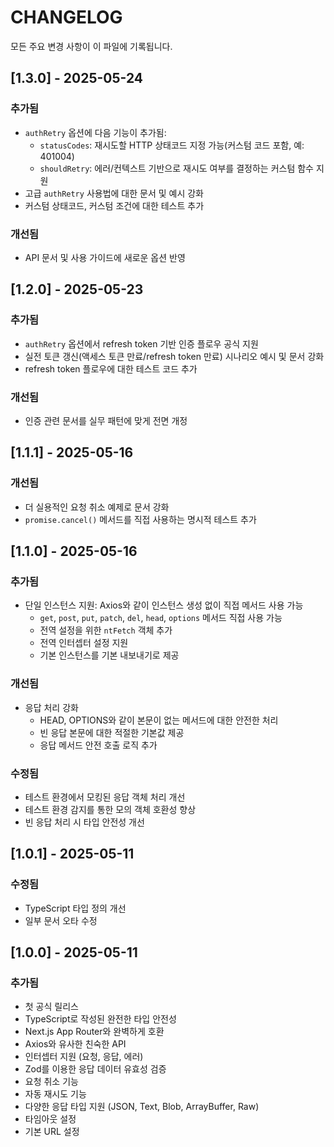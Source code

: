 # CHANGELOG

모든 주요 변경 사항이 이 파일에 기록됩니다.

## [1.3.0] - 2025-05-24

### 추가됨

- `authRetry` 옵션에 다음 기능이 추가됨:
  - `statusCodes`: 재시도할 HTTP 상태코드 지정 가능(커스텀 코드 포함, 예: 401004)
  - `shouldRetry`: 에러/컨텍스트 기반으로 재시도 여부를 결정하는 커스텀 함수 지원
- 고급 `authRetry` 사용법에 대한 문서 및 예시 강화
- 커스텀 상태코드, 커스텀 조건에 대한 테스트 추가

### 개선됨

- API 문서 및 사용 가이드에 새로운 옵션 반영

## [1.2.0] - 2025-05-23

### 추가됨

- `authRetry` 옵션에서 refresh token 기반 인증 플로우 공식 지원
- 실전 토큰 갱신(액세스 토큰 만료/refresh token 만료) 시나리오 예시 및 문서 강화
- refresh token 플로우에 대한 테스트 코드 추가

### 개선됨

- 인증 관련 문서를 실무 패턴에 맞게 전면 개정

## [1.1.1] - 2025-05-16

### 개선됨

- 더 실용적인 요청 취소 예제로 문서 강화
- `promise.cancel()` 메서드를 직접 사용하는 명시적 테스트 추가

## [1.1.0] - 2025-05-16

### 추가됨

- 단일 인스턴스 지원: Axios와 같이 인스턴스 생성 없이 직접 메서드 사용 가능
  - `get`, `post`, `put`, `patch`, `del`, `head`, `options` 메서드 직접 사용 가능
  - 전역 설정을 위한 `ntFetch` 객체 추가
  - 전역 인터셉터 설정 지원
  - 기본 인스턴스를 기본 내보내기로 제공

### 개선됨

- 응답 처리 강화
  - HEAD, OPTIONS와 같이 본문이 없는 메서드에 대한 안전한 처리
  - 빈 응답 본문에 대한 적절한 기본값 제공
  - 응답 메서드 안전 호출 로직 추가

### 수정됨

- 테스트 환경에서 모킹된 응답 객체 처리 개선
- 테스트 환경 감지를 통한 모의 객체 호환성 향상
- 빈 응답 처리 시 타입 안전성 개선

## [1.0.1] - 2025-05-11

### 수정됨

- TypeScript 타입 정의 개선
- 일부 문서 오타 수정

## [1.0.0] - 2025-05-11

### 추가됨

- 첫 공식 릴리스
- TypeScript로 작성된 완전한 타입 안전성
- Next.js App Router와 완벽하게 호환
- Axios와 유사한 친숙한 API
- 인터셉터 지원 (요청, 응답, 에러)
- Zod를 이용한 응답 데이터 유효성 검증
- 요청 취소 기능
- 자동 재시도 기능
- 다양한 응답 타입 지원 (JSON, Text, Blob, ArrayBuffer, Raw)
- 타임아웃 설정
- 기본 URL 설정

